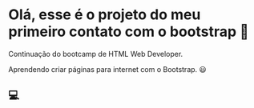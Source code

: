 # Olá, esse é o projeto do meu primeiro contato com o bootstrap :rocket:

Continuação do bootcamp de HTML Web Developer.

Aprendendo criar páginas para internet com o Bootstrap. :smiley:

## :computer: 

